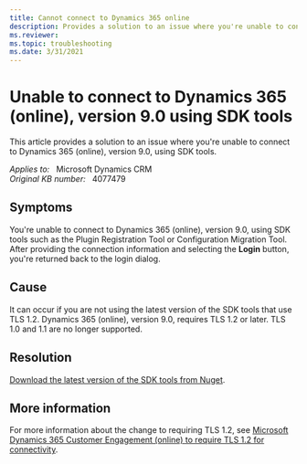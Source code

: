 ```yaml
---
title: Cannot connect to Dynamics 365 online
description: Provides a solution to an issue where you're unable to connect to Dynamics 365 (online), version 9.0, using SDK tools.
ms.reviewer: 
ms.topic: troubleshooting
ms.date: 3/31/2021
---
```

# Unable to connect to Dynamics 365 (online), version 9.0 using SDK tools

This article provides a solution to an issue where you're unable to connect to Dynamics 365 (online), version 9.0, using SDK tools.

_Applies to:_ &nbsp; Microsoft Dynamics CRM  
_Original KB number:_ &nbsp; 4077479

## Symptoms

You're unable to connect to Dynamics 365 (online), version 9.0, using SDK tools such as the Plugin Registration Tool or Configuration Migration Tool. After providing the connection information and selecting the **Login** button, you're returned back to the login dialog.

## Cause

It can occur if you are not using the latest version of the SDK tools that use TLS 1.2.  Dynamics 365 (online), version 9.0, requires TLS 1.2 or later. TLS 1.0 and 1.1 are no longer supported.

## Resolution

[Download the latest version of the SDK tools from Nuget](/dynamics365/customerengagement/on-premises/developer/download-tools-nuget).

## More information

For more information about the change to requiring TLS 1.2, see [Microsoft Dynamics 365 Customer Engagement (online) to require TLS 1.2 for connectivity](https://support.microsoft.com/help/4051700).
